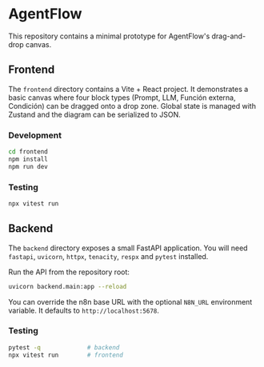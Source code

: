 # AgentFlow

This repository contains a minimal prototype for AgentFlow's drag-and-drop canvas.

## Frontend

The `frontend` directory contains a Vite + React project. It demonstrates a basic canvas where four block types (Prompt, LLM, Función externa, Condición) can be dragged onto a drop zone. Global state is managed with Zustand and the diagram can be serialized to JSON.

### Development

```bash
cd frontend
npm install
npm run dev
```

### Testing

```bash
npx vitest run
```

## Backend

The `backend` directory exposes a small FastAPI application. You will need
`fastapi`, `uvicorn`, `httpx`, `tenacity`, `respx` and `pytest` installed.

Run the API from the repository root:

```bash
uvicorn backend.main:app --reload
```

You can override the n8n base URL with the optional `N8N_URL` environment
variable. It defaults to `http://localhost:5678`.

### Testing

```bash
pytest -q             # backend
npx vitest run        # frontend
```
